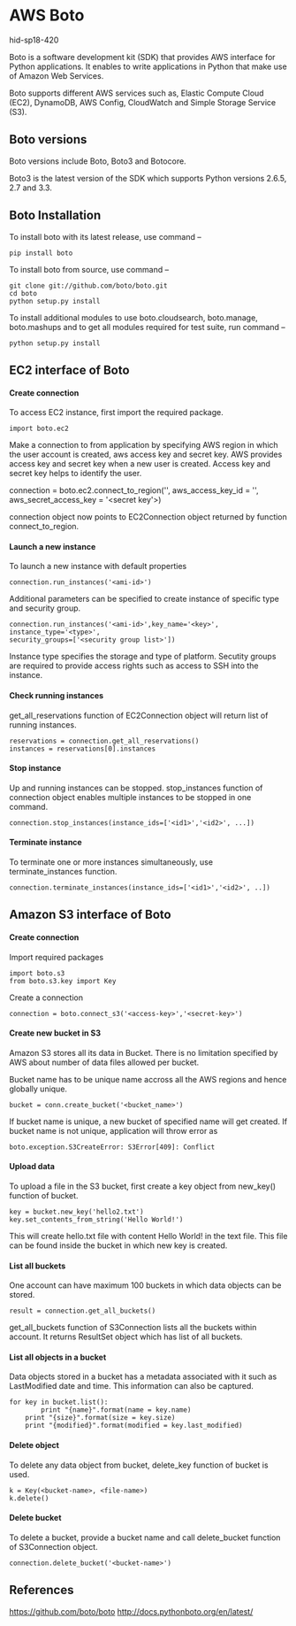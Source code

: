 # AWS Boto 

hid-sp18-420

Boto is a software development kit (SDK) that provides AWS interface for Python
applications. 
It enables to write applications in Python that make use of Amazon Web Services.


Boto supports different AWS services such as, Elastic Compute Cloud (EC2),
DynamoDB, AWS Config, CloudWatch and Simple Storage Service (S3).

## Boto versions

Boto versions include Boto, Boto3 and Botocore. 

Boto3 is the latest version of the SDK which supports Python versions 2.6.5, 2.7
and 3.3.



## Boto Installation


To install boto with its latest release, use command – 
	
    pip install boto

To install boto from source, use command –

	git clone git://github.com/boto/boto.git
	cd boto
	python setup.py install

To install additional modules to use boto.cloudsearch, boto.manage, boto.mashups
and to get all modules required for test suite, run command –

	python setup.py install

## EC2 interface of Boto

####  Create connection 

To access EC2 instance, first import the required package.

	import boto.ec2

Make a connection to from application by specifying AWS region in which the user
account is created, aws access key and secret key. AWS provides access key and
secret key when a new user is created. Access key and secret key helps to
identify the user.

connection = boto.ec2.connect_to_region('<region name>', aws_access_key_id =
'<access key>', aws_secret_access_key = '<secret key'>)

connection object now points to EC2Connection object returned by function
connect_to_region.

#### Launch a new instance

To launch a new instance with default properties

	connection.run_instances('<ami-id>')

Additional parameters can be specified to create instance of specific type and
security group.

	connection.run_instances('<ami-id>',key_name='<key>', instance_type='<type>',
	security_groups=['<security group list>'])

Instance type specifies the storage and type of platform. Secutity groups are
required to provide access rights such as access to SSH into the instance.

#### Check running instances
get_all_reservations function of EC2Connection object will return list of
running instances.

	reservations = connection.get_all_reservations()
	instances = reservations[0].instances



#### Stop instance

Up and running instances can be stopped. stop_instances function of connection
object enables multiple instances to be stopped in one command.

   	connection.stop_instances(instance_ids=['<id1>','<id2>', ...]) 
    

#### Terminate instance

To terminate one or more instances simultaneously, use terminate_instances
function.

	connection.terminate_instances(instance_ids=['<id1>','<id2>', ..]) 



## Amazon S3 interface of Boto


####  Create connection 

Import required packages

	import boto.s3
	from boto.s3.key import Key

Create a connection 

	connection = boto.connect_s3('<access-key>','<secret-key>')
    


#### Create new bucket in S3
Amazon S3 stores all its data in Bucket. There is no limitation specified by AWS
about number of data files allowed per bucket.

Bucket name has to be unique name accross all the AWS regions and hence globally
unique.

	bucket = conn.create_bucket('<bucket_name>')

If bucket name is unique, a new bucket of specified name will get created.
If bucket name is not unique, application will throw error as

	boto.exception.S3CreateError: S3Error[409]: Conflict


#### Upload data

To upload a file in the S3 bucket, first create a key object from new_key()
function of bucket.

	key = bucket.new_key('hello2.txt')
	key.set_contents_from_string('Hello World!')

This will create hello.txt file with content Hello World! in the text file. This
file can be found inside the bucket in which new key is created.


#### List all buckets

One account can have maximum 100 buckets in which data objects can be stored. 

	result = connection.get_all_buckets()

get_all_buckets function of S3Connection lists all the buckets within account.
It returns ResultSet object which has list of all buckets.
    
 

#### List all objects in a bucket

Data objects stored in a bucket has a metadata associated with it such as
LastModified date and time. This information can also be captured.

	for key in bucket.list():
        	print "{name}".format(name = key.name)
		print "{size}".format(size = key.size)
		print "{modified}".format(modified = key.last_modified)


#### Delete object

To delete any data object from bucket, delete_key function of bucket is used. 

	k = Key(<bucket-name>, <file-name>)
	k.delete()

#### Delete bucket

To delete a bucket, provide a bucket name and call delete_bucket function of
S3Connection object.

	connection.delete_bucket('<bucket-name>') 


## References 
https://github.com/boto/boto
http://docs.pythonboto.org/en/latest/
